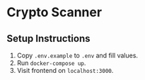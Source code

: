 # Crypto Scanner

## Setup Instructions

1. Copy `.env.example` to `.env` and fill values.
2. Run `docker-compose up`.
3. Visit frontend on `localhost:3000`.
